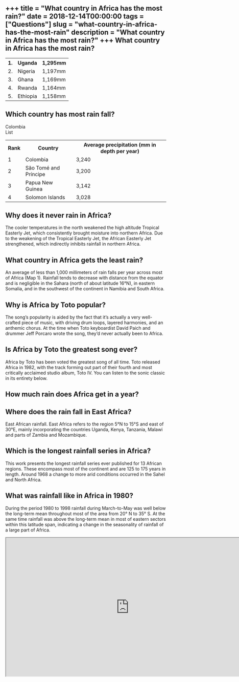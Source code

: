 +++
title = "What country in Africa has the most rain?"
date = 2018-12-14T00:00:00
tags = ["Questions"]
slug = "what-country-in-africa-has-the-most-rain"
description = "What country in Africa has the most rain?"
+++
What country in Africa has the most rain?
-----------------------------------------

<table><tr><th>1.</th><th>Uganda</th><th>1,295mm</th></tr><tr><td>2.</td><td>Nigeria</td><td>1,197mm</td></tr><tr><td>3.</td><td>Ghana</td><td>1,169mm</td></tr><tr><td>4.</td><td>Rwanda</td><td>1,164mm</td></tr><tr><td>5.</td><td>Ethiopia</td><td>1,158mm</td></tr></table>

Which country has most rain fall?
---------------------------------

Colombia  
List

<table><tr><th>Rank</th><th>Country</th><th>Average precipitation (mm in depth per year)</th></tr><tr><td>1</td><td>Colombia</td><td>3,240</td></tr><tr><td>2</td><td>São Tomé and Príncipe</td><td>3,200</td></tr><tr><td>3</td><td>Papua New Guinea</td><td>3,142</td></tr><tr><td>4</td><td>Solomon Islands</td><td>3,028</td></tr></table>

Why does it never rain in Africa?
---------------------------------

The cooler temperatures in the north weakened the high altitude Tropical Easterly Jet, which consistently brought moisture into northern Africa. Due to the weakening of the Tropical Easterly Jet, the African Easterly Jet strengthened, which indirectly inhibits rainfall in northern Africa.

What country in Africa gets the least rain?
-------------------------------------------

An average of less than 1,000 millimeters of rain falls per year across most of Africa (Map 1). Rainfall tends to decrease with distance from the equator and is negligible in the Sahara (north of about latitude 16°N), in eastern Somalia, and in the southwest of the continent in Namibia and South Africa.

Why is Africa by Toto popular?
------------------------------

The song’s popularity is aided by the fact that it’s actually a very well-crafted piece of music, with driving drum loops, layered harmonies, and an anthemic chorus. At the time when Toto keyboardist David Paich and drummer Jeff Porcaro wrote the song, they’d never actually been to Africa.

Is Africa by Toto the greatest song ever?
-----------------------------------------

Africa by Toto has been voted the greatest song of all time. Toto released Africa in 1982, with the track forming out part of their fourth and most critically acclaimed studio album, Toto IV. You can listen to the sonic classic in its entirety below.

How much rain does Africa get in a year?
----------------------------------------

Where does the rain fall in East Africa?
----------------------------------------

East African rainfall. East Africa refers to the region 5°N to 15°S and east of 30°E, mainly incorporating the countries Uganda, Kenya, Tanzania, Malawi and parts of Zambia and Mozambique.

Which is the longest rainfall series in Africa?
-----------------------------------------------

This work presents the longest rainfall series ever published for 13 African regions. These encompass most of the continent and are 125 to 175 years in length. Around 1968 a change to more arid conditions occurred in the Sahel and North Africa.

What was rainfall like in Africa in 1980?
-----------------------------------------

During the period 1980 to 1998 rainfall during March-to-May was well below the long-term mean throughout most of the area from 20° N to 35° S. At the same time rainfall was above the long-term mean in most of eastern sectors within this latitude span, indicating a change in the seasonality of rainfall of a large part of Africa.

<iframe allow="accelerometer; autoplay; clipboard-write; encrypted-media; gyroscope; picture-in-picture" allowfullscreen="" class="__youtube_prefs__  epyt-is-override  no-lazyload" data-no-lazy="1" data-origheight="433" data-origwidth="770" data-skipgform_ajax_framebjll="" height="433" id="_ytid_82786" loading="lazy" src="https://www.youtube.com/embed/DWfY9GRe7SI?enablejsapi=1&autoplay=0&cc_load_policy=0&cc_lang_pref=&iv_load_policy=1&loop=0&modestbranding=0&rel=1&fs=1&playsinline=0&autohide=2&theme=dark&color=red&controls=1&" title="YouTube player" width="770"></iframe>